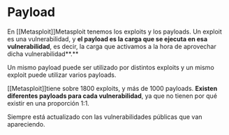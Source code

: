# Payload 
En [[Metasploit]]Metasploit tenemos los exploits y los payloads. Un exploit es una vulnerabilidad, y **el payload es la carga que se ejecuta en esa vulnerabilidad**, es decir, la carga que activamos a la hora de aprovechar dicha vulnerabilidad**.**

Un mismo payload puede ser utilizado por distintos exploits y un mismo exploit puede utilizar varios payloads.

[[Metasploit]]tiene sobre 1800 exploits, y más de 1000 payloads. **Existen diferentes payloads para cada vulnerabilidad**, ya que no tienen por qué existir en una proporción 1:1.

Siempre está actualizado con las vulnerabilidades públicas que van apareciendo.